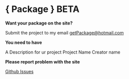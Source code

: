 
# { Package } BETA

**Want your package on the site?**

Submit the project to my email getPackage@hotmail.com

**You need to have**

A Description for ur project
Project Name
Creator name


**Please report problem with the site**

[Github Issues](https://github.com/Vansih/Package-Home/issues)
